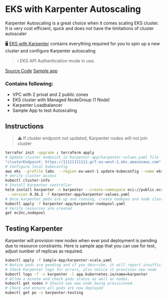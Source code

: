 # EKS with Karpenter Autoscaling

Karpenter Autoscaling is a great choice when it comes scaling EKS cluster. It is very cost efficient, quick and does not have the limitations of cluster autoscaler

:desktop_computer:  [EKS with Karpenter](https://github.com/vettom/aws-eks-terraform/tree/main/EKS-Cluster-karpenter) contains everything required for you to spin up a new cluster and configure Karpenter autoscaling

> :information_source: EKS API Authentication mode in use. 

[Source Code](https://github.com/vettom/aws-eks-terraform/tree/main/EKS-Cluster-karpenter)
[Sample app](https://github.com/vettom/aws-eks-terraform/tree/main/EKS-Cluster-karpenter/Sample-App)

### Contains following: 
- VPC with 2  privat and 2 public zones
- EKS cluster with Managed NodeGroup (1 Node)
- Karpenter Loadbalancer 
- Sample App to test Autoscaling

## Instructions
> :warning: If cluster endpoint not updated, Karpenter nodes will not join cluster
```bash
terrafor init -upgrade ; terraform apply
# Update cluster endpoint in Karpenter-app/karpenter-values.yaml file
"clusterEndpoint: https://11111111111.gr7.eu-west-1.eks.amazonaws.com"
# Configure local kubeconfig
aws eks --profile labs  --region eu-west-1 update-kubeconfig --name eks-demo
# Verify cluster access
kubectl cluster-info
# Install Karpenter controller
helm install karpenter -n karpenter --create-namespace oci://public.ecr.aws/karpenter/karpenter \
 --version 0.36.2 -f Karpenter-app/karpenter-values.yaml
# Once karpenter pods are up and running, create nodepoo and node class
kubectl apply -f Karpenter-app/karpenter-nodepool.yaml
# Verify resources are created
get ec2nc,nodepool
```

## Testing Karpenter
Karpenter will provision new nodes when ever pod deployment is pending due to resource constraints. Here is sample app that you can use for test, adjust number of replicas as required.

```bash
kubectl apply -f Sample-App/karpenter-scale.yaml
# Notice pods are pending and if you describe, it will report insufficient CPU. 
# Check Karpenter logs for errors, also notice it provision new node
kubectl logs -f -n karpenter -l app.kubernetes.io/name=karpenter
# Allow a minute and check pods status as well as nodes. 
kubectl get nodes # Should see new node being provisioned.
# Check and ensure all pods are now deployed
kubectl get po -n karpenter-testing
```
